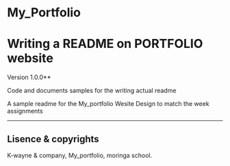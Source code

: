 # My_Portfolio
# Writing a README on PORTFOLIO website

Version 1.0.0**

Code and documents samples for the writing actual readme

A sample readme for the My_portfolio Wesite Design to match the week assignments 

---

## Lisence & copyrights

K-wayne & company, My_portfolio, moringa school.

